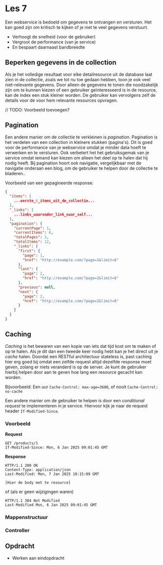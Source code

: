 # Les 7

Een webservice is bedoeld om gegevens te ontvangen en versturen. Het kan goed zijn om kritisch te kijken of je niet
te veel gegevens verstuurt.

* Verhoogt de snelheid (voor de gebruiker)
* Vergroot de performance (van je service)
* En bespaart daarnaast bandbreedte

## Beperken gegevens in de collection

Als je het volledige resultaat voor elke detailresource uit de database laat zien in de collectie, zoals we tot nu toe
gedaan hebben, toon je ook veel niet-relevante gegevens. Door alleen de gegevens te tonen die noodzakelijk zijn om te
kunnen kiezen of een gebruiker geïnteresseerd is in de resource, kan de index een stuk kleiner worden. De gebruiker kan
vervolgens zelf de details voor de voor hem relevante resources opvragen.

// TODO: Voorbeeld toevoegen?

## Pagination

Een andere manier om de collectie te verkleinen is *pagination*.
Pagination is het verdelen van een collection in kleinere stukken (pagina's). Dit is goed voor de performance van je
webservice omdat je minder data hoeft te verwerken en te versturen. Ook
verbetert het het gebruiksgemak van je service omdat iemand kan kiezen om alleen het deel op te halen dat hij nodig
heeft. Bij pagination hoort ook navigatie, vergelijkbaar met de navigatie onderaan een blog, om de gebruiker te helpen
door de collectie te bladeren..

Voorbeeld van een gepagineerde response:

```json
{
  "items": [
    ...eerste_6_items_uit_de_collectie...
  ],
  "_links": [
    ...links_waaronder_link_naar_self...
  ],
  "pagination": {
    "currentPage": 1,
    "currentItems": 6,
    "totalPages": 2,
    "totalItems": 12,
    "_links": {
      "first": {
        "page": 1,
        "href": "http://example.com/?page=1&limit=6"
      },
      "last": {
        "page": 2,
        "href": "http://example.com/?page=2&limit=6"
      },
      "previous": null,
      "next": {
        "page": 2,
        "href": "http://example.com/?page=2&limit=6"
      }
    }
  }
}
```

## Caching

*Caching* is het bewaren van een kopie van iets dat tijd kost om te maken of op te halen. Als je dit dan een tweede keer
nodig hebt kan je het direct uit je *cache* halen.
Doordat een RESTful architectuur stateless is, past caching hier erg goed bij omdat een zelfde request altijd dezelfde
response moet geven, zolang er niets veranderd is op de server.
Je kunt de gebruiker hierbij helpen door aan te geven hoe lang een resource gecacht kan worden.

Bijvoorbeeld: Een uur ```Cache-Control: max-age=3600```, of nooit ```Cache-Control: no-cache```

Een andere manier om de gebruiker te helpen is door een *conditional request* te implementeren in je service.
Hiervoor kijk je naar de request header `If-Modified-Since`.

### Voorbeeld

**Request**

```
GET /products/1
If-Modified-Since: Mon, 6 Jan 2025 09:01:45 GMT
```

**Response**

```
HTTP/1.1 200 OK
Content-Type: application/json
Last-Modified: Mon, 7 Jan 2025 10:15:09 GMT

[Hier de body met te resource]
```

of (als er geen wijzigingen waren)

```
HTTP/1.1 304 Not Modified
Last-Modified Mon, 6 Jan 2025 09:01:45 GMT
```

<!--
Etag, Age en Expires worden ook gebruikt, maar zijn niet verplicht https://developer.mozilla.org/en-US/docs/Web/HTTP/Conditional_requests
Alleen Last-Modified is de meest basic manier, maar vind ik ook de meest inituitieve manier en het beste bij REST passen, omdat hier de client zelf niet hoeft te rekenen of hashes te bewaren, enkel de datum wanneer het request gedaan is
-->

### Mappenstructuur

### Controller

## Opdracht

* Werken aan eindopdracht

<!--
* versiebeheer in URI toevoegen?

rechten in unix
-->
